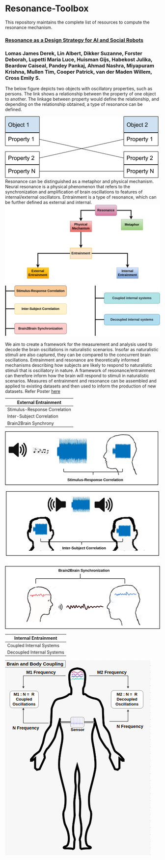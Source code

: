 # Resonance-Toolbox
This repository maintains the complete list of resources to compute the resonance mechanism.


### [Resonance as a Design Strategy for AI and Social Robots](https://www.frontiersin.org/article/10.3389/fnbot.2022.850489) 

###  Lomas James Derek, Lin Albert, Dikker Suzanne, Forster Deborah, Lupetti Maria Luce, Huisman Gijs, Habekost Julika, Beardow Caiseal, Pandey Pankaj, Ahmad Nashra, Miyapuram Krishna, Mullen Tim, Cooper Patrick, van der Maden Willem, Cross Emily S.

The below figure depicts two objects with oscillatory properties, such as persons. The link shows a relationship between the property of one object to another. The linkage between property would define the relationship, and depending on the relationship obtained, a type of resonance can be defined.

<img src="/images/main_resonance.png">
Resonance can be distinguished as a metaphor and physical mechanism. Neural resonance is a physical phenomenon that refers to the synchronization and amplification of brain oscillations to features of internal/external oscillators. Entrainment is a type of resonance, which can be further defined as external and internal.
<img src="/images/intro_resonance.png">

We aim to create a framework for the measurement and analysis used to decode the brain oscillations in naturalistic scenarios. Insofar as naturalistic stimuli are also captured, they can be compared to the concurrent brain oscillations. Entrainment and resonance are theoretically informed mechanisms describing how subjects are likely to respond to naturalistic stimuli that is oscillatory in nature. A framework of resonance/entrainment can therefore inform how the brain will respond to stimuli in naturalistic scenarios. Measures of entrainment and resonance can be assembled and applied to existing datasets and then used to inform the production of new datasets. Refer Poster [here](https://www.cbs.mpg.de/1922154/c14_pande)

| External Entrainment  | 
| ------------- | 
| Stimulus-Response Correlation | 
| Inter-Subject Correlation |
| Brain2Brain Synchrony|

<img src="/images/external_entrainment.png">


| Internal Entrainment  | 
| ------------- | 
| Coupled Internal Systems| 
| Decoupled Internal Systems|


<img src="/images/internal_entrainment.png">




